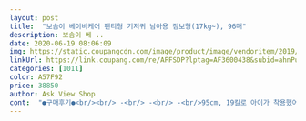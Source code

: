 ```yaml
---
layout: post 
title:  "보솜이 베이비케어 팬티형 기저귀 남아용 점보형(17kg~), 96매" 
description: 보솜이 베 ..
date: 2020-06-19 08:06:09 
img: https://static.coupangcdn.com/image/product/image/vendoritem/2019/03/14/4295344578/bf31b4f5-0fa5-45b1-9108-c9d55a6e3d8a.jpg 
linkUrl: https://link.coupang.com/re/AFFSDP?lptag=AF3600438&subid=ahnPublicAsk&pageKey=1712471607&itemId=2914380333&vendorItemId=4295344578&traceid=V0-113-e6ffbe311915bbeb 
categories: [1011] 
color: A57F92 
price: 38850 
author: Ask View Shop 
cont:  "●구매후기●<br/><br/> -<br/> -<br/> -<br/>95cm, 19킬로 아이가 착용했어요!<br/>➘ 꾸<br/> -욱 눌러주세요 ◡̈<br/>가격 할인할때 쟁여놓고 쉬 적당히하면 갈아줘야겠어요<br/>가끔 오래 착용하면 면 같은게 허벅지에 묻어 있어요 ㅠㅠ<br/>거의 새지않고 편안해보여서 이거로 구입해서 사용할거에요!<br/>그래도 지금까지 수십가지 써본 경험으론<br/>그외에 왔다갔다하면서 잔날에는 새지않고 잘 쓰고 있어요<br/>기저귀 사이즈 너무 좋아요<br/>기저귀 샘방지도 너무 잘되어있고좋아요<br/>기존에 쓰던것 들이 밤에 자꾸 새고 사이즈가 작아서<br/>나중에 살때는 좀 더 저렴했음 하는 놀부심보는 덤이네요ㅎ<br/>다만 별 하나 뺀건 쉬 아주 많이 했을때 새지않고 흡수력도 좋은데<br/>딱 이정도 기저귀 사이즈 찾고있었어요!!!!<br/>또 구입할께요<br/>뛰거나 격하게 움직여도 새는경우는 잘 못 입혔을때 빼곤 없습니다.<br/><br/>많이 파세요<br/>밤에도 새는거 없고 정말 저희 아들몸에 딱 맞는 기저귀를 찾아서 너무 좋네요<br/>베이비케어 사용하고 너무 잘 쓰고있어요<br/>부드러움이나 사이즈 흡수력 만족하면서 쓰고 있고<br/>샌 이유는 애가 움직임없이 오른쪽으로만 누워서 잔날 샜어요<br/>엄마 취향 미키그림, 아이도 미키 좋아해서 디자인도 이뻐요<br/>완벽히 만족하는 제품이 없기에<br/>우리아들 꿀벅지를 지켜주네요<br/>저의 리뷰가 도움 되셨다면<br/>적절한 통풍성, 타 기저귀 비해 저렴한 가격.<br/><br/>점보는 이정도 되야 점보라 하는듯.<br/>ㅋㅋㅋ<br/>젤이 엄청 뭉쳐있어서 밑으로 너무 축 쳐져서 아쉽네요<br/>지금까지 딱 한번 새고 잘 사용하고 있답니다!<br/>착용전에 겉부분 겔이 딱딱하게 만져지는 것도 그렇고요<br/>찾고 찾다가 국내산 생산, 빅사이즈라서 구입해봤어요<br/>처음엔 두껍다 생각했는데 생각보다 괜찮아요<br/>큰일 보셔도 냄새도 덜 나고, 크기도 넉넉, 흡수성도 좋고<br/>항상 기저귀가 작아서 그런지 새거나 축축하거나 했는데<br/>항상 잘 이용하고 있습니다.<br/><br/>" 
---
```

